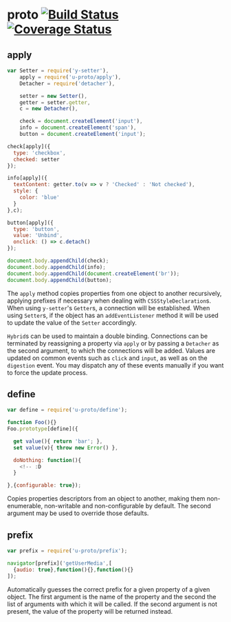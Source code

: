 # proto  [![Build Status][ci-img]][ci-url] [![Coverage Status][cover-img]][cover-url]

## apply

```javascript
var Setter = require('y-setter'),
    apply = require('u-proto/apply'),
    Detacher = require('detacher'),

    setter = new Setter(),
    getter = setter.getter,
    c = new Detacher(),

    check = document.createElement('input'),
    info = document.createElement('span'),
    button = document.createElement('input');

check[apply]({
  type: 'checkbox',
  checked: setter
});

info[apply]({
  textContent: getter.to(v => v ? 'Checked' : 'Not checked'),
  style: {
    color: 'blue'
  }
},c);

button[apply]({
  type: 'button',
  value: 'Unbind',
  onclick: () => c.detach()
});

document.body.appendChild(check);
document.body.appendChild(info);
document.body.appendChild(document.createElement('br'));
document.body.appendChild(button);
```

The `apply` method copies properties from one object to another recursively, applying prefixes if necessary when dealing with `CSSStyleDeclaration`s. When using `y-setter`'s `Getter`s, a connection will be established. When using `Setter`s, if the object has an `addEventListener` method it will be used to update the value of the `Setter` accordingly.

`Hybrid`s can be used to maintain a double binding. Connections can be terminated by reassigning a property via `apply` or by passing a `Detacher` as the second argument, to which the connections will be added. Values are updated on common events such as `click` and `input`, as well as on the `digestion` event. You may dispatch any of these events manually if you want to force the update process.

## define

```javascript
var define = require('u-proto/define');

function Foo(){}
Foo.prototype[define]({

  get value(){ return 'bar'; },
  set value(v){ throw new Error() },

  doNothing: function(){
    <!-- :D
  }

},{configurable: true});
```

Copies properties descriptors from an object to another, making them non-enumerable, non-writable and non-configurable by default. The second argument may be used to override those defaults.

## prefix

```javascript
var prefix = require('u-proto/prefix');

navigator[prefix]('getUserMedia',[
  {audio: true},function(){},function(){}
]);
```

Automatically guesses the correct prefix for a given property of a given object. The first argument is the name of the property and the second the list of arguments with which it will be called. If the second argument is not present, the value of the property will be returned instead.

[ci-img]: https://circleci.com/gh/manvalls/u-proto.svg?style=shield
[ci-url]: https://circleci.com/gh/manvalls/u-proto
[cover-img]: https://coveralls.io/repos/manvalls/u-proto/badge.svg?branch=master&service=github
[cover-url]: https://coveralls.io/github/manvalls/u-proto?branch=master
